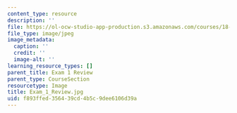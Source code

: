 ```yaml
---
content_type: resource
description: ''
file: https://ol-ocw-studio-app-production.s3.amazonaws.com/courses/18-06sc-linear-algebra-fall-2011/f893ffed356439cd4b5c9dee6106d39a_Exam_1_Review.jpg
file_type: image/jpeg
image_metadata:
  caption: ''
  credit: ''
  image-alt: ''
learning_resource_types: []
parent_title: Exam 1 Review
parent_type: CourseSection
resourcetype: Image
title: Exam_1_Review.jpg
uid: f893ffed-3564-39cd-4b5c-9dee6106d39a
---
```

